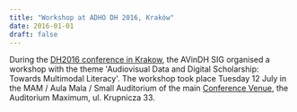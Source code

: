 ```yaml
---
title: "Workshop at ADHO DH 2016, Kraków"
date: 2016-01-01
draft: false
---
```


During the [DH2016 conference in Krakow](http://dh2016.adho.org), the AVinDH SIG organised a workshop with the theme 'Audiovisual Data and Digital Scholarship: Towards Multimodal Literacy'. The workshop took place Tuesday 12 July in the MAM / Aula Mala / Small Auditorium of the main [Conference Venue](http://dh2016.adho.org/venue/), the Auditorium Maximum, ul. Krupnicza 33.

